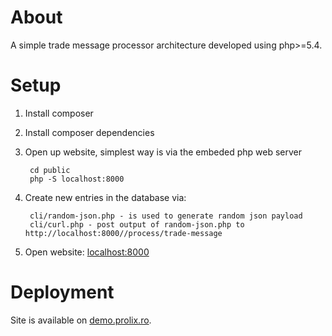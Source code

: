 About
=====
A simple trade message processor architecture developed using php>=5.4.

Setup
=====

1. Install composer
2. Install composer dependencies
3. Open up website, simplest way is via the embeded php web server

        cd public
        php -S localhost:8000

4. Create new entries in the database via:

        cli/random-json.php - is used to generate random json payload
        cli/curl.php - post output of random-json.php to http://localhost:8000//process/trade-message

5. Open website: [localhost:8000](http://localhost:8000/)

Deployment
=========

Site is available on [demo.prolix.ro](http://demo.prolix.ro).